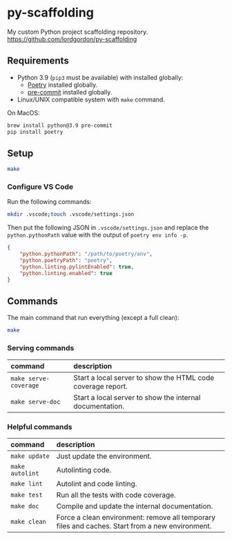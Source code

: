 # py-scaffolding
My custom Python project scaffolding repository.
https://github.com/lordgordon/py-scaffolding

## Requirements

- Python 3.9 (`pip3` must be available) with installed globally:
  - [Poetry](https://python-poetry.org) installed globally.
  - [pre-commit](https://pre-commit.com) installed globally.
- Linux/UNIX compatible system with `make` command.

On MacOS:
```sh
brew install python@3.9 pre-commit
pip install poetry
```

## Setup
```sh
make
```

### Configure VS Code
Run the following commands:
```sh
mkdir .vscode;touch .vscode/settings.json
```

Then put the following JSON in `.vscode/settings.json` and replace the
`python.pythonPath` value with the output of `poetry env info -p`.

```json
{
    "python.pythonPath": "/path/to/poetry/env",
    "python.poetryPath": "poetry",
    "python.linting.pylintEnabled": true,
    "python.linting.enabled": true
}
```

## Commands

The main command that run everything (except a full clean):
```sh
make
```

### Serving commands
| command | description |
| :-- | :-- |
| `make serve-coverage` | Start a local server to show the HTML code coverage report. |
| `make serve-doc` | Start a local server to show the internal documentation. |

### Helpful commands
| command | description |
| :-- | :-- |
| `make update` | Just update the environment. |
| `make autolint` | Autolinting code. |
| `make lint` | Autolint and code linting. |
| `make test` | Run all the tests with code coverage. |
| `make doc` | Compile and update the internal documentation. |
| `make clean` | Force a clean environment: remove all temporary files and caches. Start from a new environment. |
